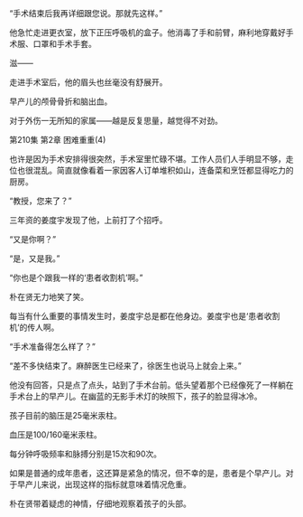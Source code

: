 “手术结束后我再详细跟您说。那就先这样。”

他急忙走进更衣室，放下正压呼吸机的盒子。他消毒了手和前臂，麻利地穿戴好手术服、口罩和手术手套。

滋——

走进手术室后，他的眉头也丝毫没有舒展开。

早产儿的颅骨骨折和脑出血。

对于外伤一无所知的家属——越是反复思量，越觉得不对劲。

第210集 第2章 困难重重(4)

也许是因为手术安排得很突然，手术室里忙碌不堪。工作人员们人手明显不够，走位也很混乱。简直就像看着一家因客人订单堆积如山，连备菜和烹饪都显得吃力的厨房。

“教授，您来了？”

三年资的姜度宇发现了他，上前打了个招呼。

“又是你啊？”

“是，又是我。”

“你也是个跟我一样的‘患者收割机’啊。”

朴在贤无力地笑了笑。

每当有什么重要的事情发生时，姜度宇总是都在他身边。姜度宇也是‘患者收割机’的传人啊。

“手术准备得怎么样了？”

“差不多快结束了。麻醉医生已经来了，徐医生也说马上就会上来。”

他没有回答，只是点了点头，站到了手术台前。低头望着那个已经像死了一样躺在手术台上的早产儿。在幽蓝的无影手术灯的映照下，孩子的脸显得冰冷。

孩子目前的脑压是25毫米汞柱。

血压是100/160毫米汞柱。

每分钟呼吸频率和脉搏分别是15次和90次。

如果是普通的成年患者，这还算是紧急的情况，但不幸的是，患者是个早产儿。对于早产儿来说，出现这样的指标就意味着情况危重。

朴在贤带着疑虑的神情，仔细地观察着孩子的头部。